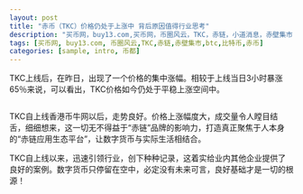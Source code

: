 ```yaml
---
layout: post
title: "赤币（TKC）价格仍处于上涨中 背后原因值得行业思考"
description: "买币网，buy13.com,买币网，币圈风云，TKC，赤链，小道消息，赤壁集市，赤币"
tags: [买币网, buy13.com, 币圈风云,TKC,赤链,赤壁集市,btc,比特币,赤币]
categories: [sample, intro, 币都]
---
```

TKC上线后，在昨日，出现了一个价格的集中涨幅。相较于上线当日3小时暴涨65％来说，可以看出，TKC价格如今仍处于平稳上涨空间中。

<img src="http://mmbiz.qpic.cn/mmbiz_png/7OMOyTk6Q1icqKtX9DLM4oHvs74ofA9AmP6rjz3zKAI1M0S5ib1DUMX7bDNolxX1Hlgibd1Pf7Rphlwib3vRYqVlqg/640?wx_fmt=png&tp=webp&wxfrom=5&wx_lazy=1" alt="">

TKC自上线香港币牛网以后，走势良好。价格上涨幅度大，成交量令人瞠目结舌，细细想来，这一切无不得益于“赤链”品牌的影响力，打造真正聚焦于人本身的“赤链应用生态平台”，让数字货币与实际生活相结合。

TKC自上线以来，迅速引领行业，创下种种记录，这着实给业内其他企业提供了良好的案例。数字货币只停留在空中，必定没有未来可言，良好基础才是一切的根源！
